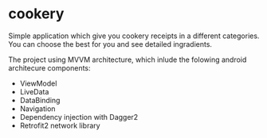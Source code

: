 # cookery
Simple application which give you cookery receipts in a different categories. You can choose the best for you and see detailed ingradients. 

The project using MVVM architecture, which inlude the folowing android architecure components:
* ViewModel
* LiveData
* DataBinding
* Navigation
* Dependency injection with Dagger2
* Retrofit2 network library
